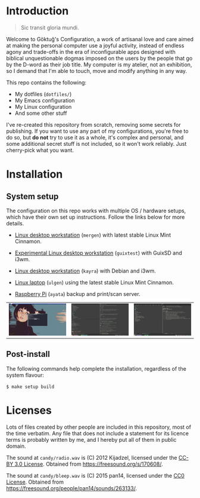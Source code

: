 Introduction
============

> Sic transit gloria mundi.

Welcome to Göktuğ's Configuration, a work of artisanal love and care
aimed at making the personal computer use a joyful activity, instead of
endless agony and trade-offs in the era of inconfigurable apps designed
with biblical unquestionable dogmas imposed on the users by the people
that go by the D-word as their job title. My computer is my atelier, not
an exhibition, so I demand that I'm able to touch, move and modify
anything in any way.

This repo contains the following:

- My dotfiles (`dotfiles/`)
- My Emacs configuration
- My Linux configuration
- And some other stuff

I've re-created this repository from scratch, removing some secrets
for publishing. If you want to use any part of my configurations,
you're free to do so, but **do not** try to use it as a whole, it's
complex and personal, and some additional secret stuff is not
included, so it won't work reliably. Just cherry-pick what you want.

Installation
============

System setup
------------

The configuration on this repo works with multiple OS / hardware
setups, which have their own set up instructions.  Follow the links
below for more details.

- [Linux desktop workstation](systems/mergen/) (`mergen`) with
  latest stable Linux Mint Cinnamon.

- [Experimental Linux desktop workstation](systems/guixtest/)
  (`guixtest`) with GuixSD and i3wm.

- [Linux desktop workstation](systems/kayra/) (`kayra`) with
  Debian and i3wm.

- [Linux laptop](systems/ulgen/) (`ulgen`) using the
  latest stable Linux Mint Cinnamon.

- [Raspberry Pi](systems/ayata/) (`ayata`) backup and print/scan
  server.

<table>
  <tr>
    <td>
      <img src="candy/scr-kayra.png" alt="screenshot for kayra"/>
    </td>
    <td>
      <img src="candy/scr-mergen.png" alt="screenshot for mergen"/>
    </td>
    <td>
      <img src="candy/scr-ulgen.png" alt="screenshot for ulgen"/>
    </td>
  </tr>
</table>

Post-install
------------

The following commands help complete the installation, regardless of the
system flavour:


```
$ make setup build
```

Licenses
========

Lots of files created by other people are included in this repository,
most of the time verbatim. Any file that does not include a statement
for its licence terms is probably written by me, and I hereby put all of
them in public domain.

The sound at `candy/radio.wav` is (C) 2012 Kijadzel, licensed under
the [CC-BY 3.0 License]. Obtained from
<https://freesound.org/s/170608/>.

The sound at `candy/bleep.wav` is (C) 2015 pan14, licensed under the
[CC0 License]. Obtained from
<https://freesound.org/people/pan14/sounds/263133/>.


[CC-BY 3.0 License]: http://creativecommons.org/licenses/by/3.0/
[CC0 License]: http://creativecommons.org/publicdomain/zero/1.0/
